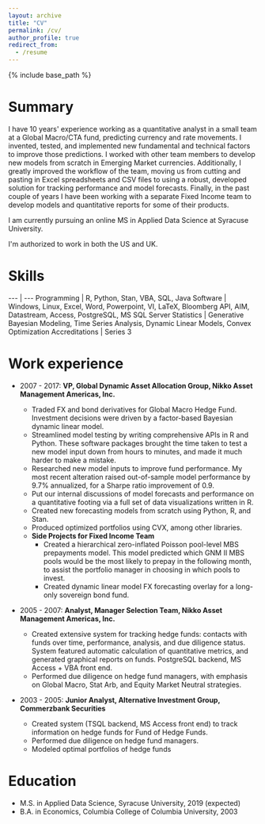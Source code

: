 ```yaml
---
layout: archive
title: "CV"
permalink: /cv/
author_profile: true
redirect_from:
  - /resume
---
```


{% include base_path %}

Summary
======
I have 10 years' experience working as a quantitative analyst in a small team at a Global Macro/CTA fund, predicting currency and rate movements.  I invented, tested, and implemented new fundamental and technical factors to improve those predictions. I worked with other team members to develop new models from scratch in Emerging Market currencies. Additionally, I greatly improved the workflow of the team, moving us from cutting and pasting in Excel spreadsheets and CSV files to using a robust, developed solution for tracking performance and model forecasts. Finally, in the past couple of years I have been working with a separate Fixed Income team to develop models and quantitative reports for some of their products.

I am currently pursuing an online MS in Applied Data Science at Syracuse University.

I'm authorized to work in both the US and UK.

Skills
======
--- | ---
Programming | R, Python, Stan, VBA, SQL, Java
Software | Windows, Linux, Excel, Word, Powerpoint, VI, LaTeX, Bloomberg API, AIM, Datastream, Access, PostgreSQL, MS SQL Server
Statistics | Generative Bayesian Modeling, Time Series Analysis, Dynamic Linear Models, Convex Optimization
Accreditations | Series 3

Work experience
======
* 2007 - 2017: **VP, Global Dynamic Asset Allocation Group, Nikko Asset Management Americas, Inc.**
  * Traded FX and bond derivatives for Global Macro Hedge Fund. Investment decisions were driven by a factor-based Bayesian dynamic linear model.
  * Streamlined model testing by writing comprehensive APIs in R and Python. These software packages brought the time taken to test a new model input down from hours to minutes, and made it much harder to make a mistake.
  * Researched new model inputs to improve fund performance. My most recent alteration raised out-of-sample model performance by 9.7% annualized, for a Sharpe ratio improvement of 0.9.
  * Put our internal discussions of model forecasts and performance on a quantitative footing via a full set of data visualizations written in R.
  * Created new forecasting models from scratch using Python, R, and Stan.
  * Produced optimized portfolios using CVX, among other libraries.
  * **Side Projects for Fixed Income Team**
    * Created a hierarchical zero-inflated Poisson pool-level MBS prepayments model. This model predicted which GNM II MBS pools would be the most
likely to prepay in the following month, to assist the portfolio manager in choosing in which pools to invest.
    * Created dynamic linear model FX forecasting overlay for a long-only sovereign bond fund.

* 2005 - 2007: **Analyst, Manager Selection Team, Nikko Asset Management Americas, Inc.**
  * Created extensive system for tracking hedge funds: contacts with funds over time, performance, analysis, and due diligence status. System featured automatic calculation of quantitative metrics, and generated graphical reports on funds. PostgreSQL backend, MS Access + VBA front end.
  * Performed due diligence on hedge fund managers, with emphasis on Global Macro, Stat Arb, and Equity Market Neutral strategies.

* 2003 - 2005: **Junior Analyst, Alternative Investment Group, Commerzbank Securities**
  * Created system (TSQL backend, MS Access front end) to track information on hedge funds for Fund of Hedge Funds.
  * Performed due diligence on hedge fund managers.
  * Modeled optimal portfolios of hedge funds

  
Education
======
* M.S. in Applied Data Science, Syracuse University, 2019 (expected)
* B.A. in Economics, Columbia College of Columbia University, 2003

